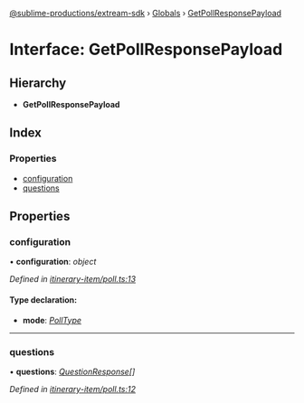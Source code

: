 [@sublime-productions/extream-sdk](../README.md) › [Globals](../globals.md) › [GetPollResponsePayload](getpollresponsepayload.md)

# Interface: GetPollResponsePayload

## Hierarchy

* **GetPollResponsePayload**

## Index

### Properties

* [configuration](getpollresponsepayload.md#configuration)
* [questions](getpollresponsepayload.md#questions)

## Properties

###  configuration

• **configuration**: *object*

*Defined in [itinerary-item/poll.ts:13](https://github.com/Extream-SaaS/ex-sdk/blob/e74397e/src/itinerary-item/poll.ts#L13)*

#### Type declaration:

* **mode**: *[PollType](../enums/polltype.md)*

___

###  questions

• **questions**: *[QuestionResponse](questionresponse.md)[]*

*Defined in [itinerary-item/poll.ts:12](https://github.com/Extream-SaaS/ex-sdk/blob/e74397e/src/itinerary-item/poll.ts#L12)*
